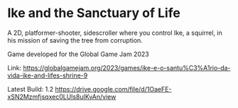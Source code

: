 # Ike and the Sanctuary of Life

A 2D, platformer-shooter, sidescroller where you control Ike, a squirrel, in his mission of saving the tree from corruption. 

Game developed for the Global Game Jam 2023

Link: https://globalgamejam.org/2023/games/ike-e-o-santu%C3%A1rio-da-vida-ike-and-lifes-shrine-9

Latest Build:
1.2 https://drive.google.com/file/d/1OaeFE-xSN2Mzmfjsqxec0LUls8uIKvAn/view
